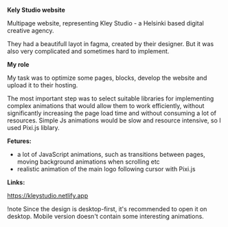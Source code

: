 **Kely Studio website**

Multipage website, representing Kley Studio - a Helsinki based digital creative agency. 

They had a beautifull layot in fagma, created by their designer. But it was also very complicated and sometimes hard to implement. 


**My role**

My task was to optimize some pages, blocks, develop the website and upload it to their hosting.

The most important step was to select suitable libraries for implementing complex animations that would allow them to work efficiently, without significantly increasing the page load time and without consuming a lot of resources. Simple Js animations would be slow and resource intensive, so I used Pixi.js liblary.


**Fetures:**
+ a lot of JavaScript animations, such as transitions between pages, moving background animations when scrolling etc
+ realistic animation of the main logo following cursor with Pixi.js


**Links:**

https://kleystudio.netlify.app

!note Since the design is desktop-first, it's recommended to open it on desktop. Mobile version doesn't contain some interesting animations.
